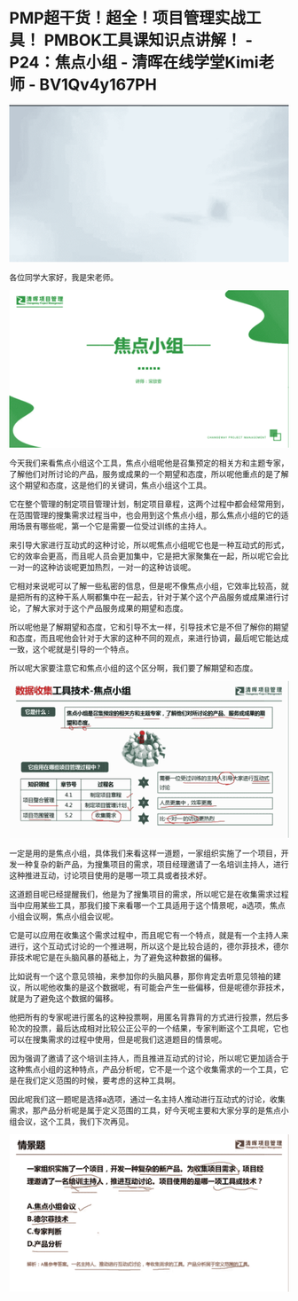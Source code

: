 # PMP超干货！超全！项目管理实战工具！ PMBOK工具课知识点讲解！ - P24：焦点小组 - 清晖在线学堂Kimi老师 - BV1Qv4y167PH

![](img/fe842e6c746c63bfc907fb5641bea99c_0.png)

各位同学大家好，我是宋老师。

![](img/fe842e6c746c63bfc907fb5641bea99c_2.png)

今天我们来看焦点小组这个工具，焦点小组呢他是召集预定的相关方和主题专家，了解他们对所讨论的产品，服务或成果的一个期望和态度，所以呢他重点的是了解这个期望和态度，这是他们的关键词，焦点小组这个工具。

它在整个管理的制定项目管理计划，制定项目章程，这两个过程中都会经常用到，在范围管理的搜集需求过程当中，也会用到这个焦点小组，那么焦点小组的它的适用场景有哪些呢，第一个它是需要一位受过训练的主持人。

来引导大家进行互动式的这种讨论，所以呢焦点小组呢它也是一种互动式的形式，它的效率会更高，而且呢人员会更加集中，它是把大家聚集在一起，所以呢它会比一对一的这种访谈呢更加热烈，一对一的这种访谈呢。

它相对来说呢可以了解一些私密的信息，但是呢不像焦点小组，它效率比较高，就是把所有的这种干系人啊都集中在一起去，针对于某个这个产品服务或成果进行讨论，了解大家对于这个产品服务成果的期望和态度。

所以呢他是了解期望和态度，它和引导不太一样，引导技术它是不但了解你的期望和态度，而且呢他会针对于大家的这种不同的观点，来进行协调，最后呢它能达成一致，这个呢就是引导的一个特点。

所以呢大家要注意它和焦点小组的这个区分啊，我们要了解期望和态度。

![](img/fe842e6c746c63bfc907fb5641bea99c_4.png)

一定是用的是焦点小组，具体我们来看这样一道题，一家组织实施了一个项目，开发一种复杂的新产品，为搜集项目的需求，项目经理邀请了一名培训主持人，进行这种推进互动，讨论项目使用的是哪一项工具或者技术好。

这道题目呢已经提醒我们，他是为了搜集项目的需求，所以呢它是在收集需求过程当中应用某些工具，那我们接下来看哪一个工具适用于这个情景呢，a选项，焦点小组会议啊，焦点小组会议呢。

它是可以应用在收集这个需求过程中，而且呢它有一个特点，就是有一个主持人来进行，这个互动式讨论的一个推进啊，所以这个是比较合适的，德尔菲技术，德尔菲技术呢它是在头脑风暴的基础上，为了避免这种数据的偏移。

比如说有一个这个意见领袖，来参加你的头脑风暴，那你肯定去听意见领袖的建议，所以呢他收集的是这个数据呢，有可能会产生一些偏移，但是呢德尔菲技术，就是为了避免这个数据的偏移。

他把所有的专家呢进行匿名的这种投票啊，用匿名背靠背的方式进行投票，然后多轮次的投票，最后达成相对比较公正公平的一个结果，专家判断这个工具呢，它也可以在搜集需求的过程中使用，但是呢我们这道题目的情景呢。

因为强调了邀请了这个培训主持人，而且推进互动式的讨论，所以呢它更加适合于这种焦点小组的这种特点，产品分析呢，它不是一个这个收集需求的一个工具，它是在我们定义范围的时候，要考虑的这种工具啊。

因此呢我们这一题呢是选择a选项，通过一名主持人推动进行互动式的讨论，收集需求，那产品分析呢是属于定义范围的工具，好今天呢主要和大家分享的是焦点小组会议，这个工具，我们下次再见。



![](img/fe842e6c746c63bfc907fb5641bea99c_6.png)